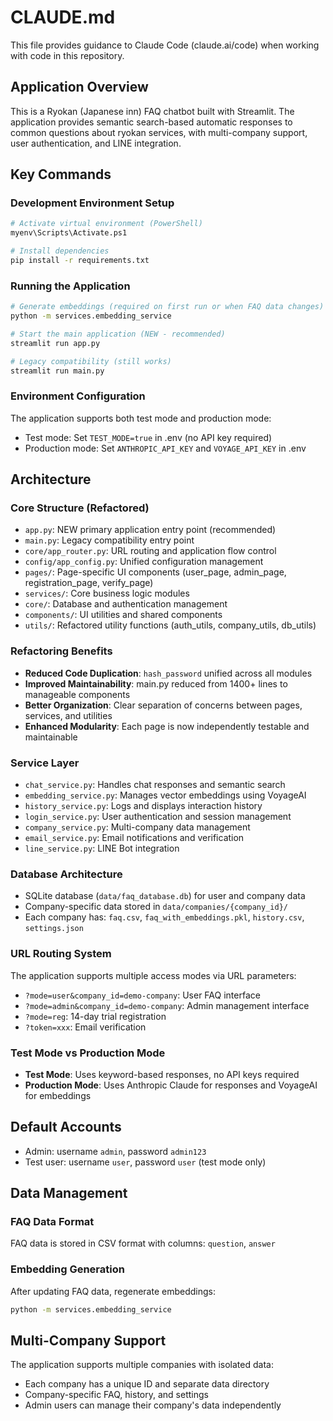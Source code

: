 # CLAUDE.md

This file provides guidance to Claude Code (claude.ai/code) when working with code in this repository.

## Application Overview

This is a Ryokan (Japanese inn) FAQ chatbot built with Streamlit. 
The application provides semantic search-based automatic responses to common questions about ryokan services, with multi-company support, user authentication, and LINE integration.

## Key Commands

### Development Environment Setup
```bash
# Activate virtual environment (PowerShell)
myenv\Scripts\Activate.ps1

# Install dependencies
pip install -r requirements.txt
```

### Running the Application
```bash
# Generate embeddings (required on first run or when FAQ data changes)
python -m services.embedding_service

# Start the main application (NEW - recommended)
streamlit run app.py

# Legacy compatibility (still works)
streamlit run main.py
```

### Environment Configuration
The application supports both test mode and production mode:
- Test mode: Set `TEST_MODE=true` in .env (no API key required)
- Production mode: Set `ANTHROPIC_API_KEY` and `VOYAGE_API_KEY` in .env

## Architecture

### Core Structure (Refactored)
- `app.py`: NEW primary application entry point (recommended)
- `main.py`: Legacy compatibility entry point
- `core/app_router.py`: URL routing and application flow control
- `config/app_config.py`: Unified configuration management
- `pages/`: Page-specific UI components (user_page, admin_page, registration_page, verify_page)
- `services/`: Core business logic modules
- `core/`: Database and authentication management
- `components/`: UI utilities and shared components  
- `utils/`: Refactored utility functions (auth_utils, company_utils, db_utils)

### Refactoring Benefits
- **Reduced Code Duplication**: `hash_password` unified across all modules
- **Improved Maintainability**: main.py reduced from 1400+ lines to manageable components
- **Better Organization**: Clear separation of concerns between pages, services, and utilities
- **Enhanced Modularity**: Each page is now independently testable and maintainable

### Service Layer
- `chat_service.py`: Handles chat responses and semantic search
- `embedding_service.py`: Manages vector embeddings using VoyageAI
- `history_service.py`: Logs and displays interaction history
- `login_service.py`: User authentication and session management
- `company_service.py`: Multi-company data management
- `email_service.py`: Email notifications and verification
- `line_service.py`: LINE Bot integration

### Database Architecture
- SQLite database (`data/faq_database.db`) for user and company data
- Company-specific data stored in `data/companies/{company_id}/`
- Each company has: `faq.csv`, `faq_with_embeddings.pkl`, `history.csv`, `settings.json`

### URL Routing System
The application supports multiple access modes via URL parameters:
- `?mode=user&company_id=demo-company`: User FAQ interface
- `?mode=admin&company_id=demo-company`: Admin management interface
- `?mode=reg`: 14-day trial registration
- `?token=xxx`: Email verification

### Test Mode vs Production Mode
- **Test Mode**: Uses keyword-based responses, no API keys required
- **Production Mode**: Uses Anthropic Claude for responses and VoyageAI for embeddings

## Default Accounts
- Admin: username `admin`, password `admin123`
- Test user: username `user`, password `user` (test mode only)

## Data Management

### FAQ Data Format
FAQ data is stored in CSV format with columns: `question`, `answer`

### Embedding Generation
After updating FAQ data, regenerate embeddings:
```bash
python -m services.embedding_service
```

## Multi-Company Support
The application supports multiple companies with isolated data:
- Each company has a unique ID and separate data directory
- Company-specific FAQ, history, and settings
- Admin users can manage their company's data independently